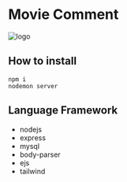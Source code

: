 # Movie Comment

![logo](https://cdn.discordapp.com/attachments/1198124910950752288/1205877702670680094/image.png?ex=65d9f820&is=65c78320&hm=4c2bf9e43756735c067fd7f43b5668759178757e0a5d250de972a7fb0bfabea0&)

## How to install
```
npm i
nodemon server
```

## Language Framework
* nodejs
* express
* mysql
* body-parser
* ejs
* tailwind
